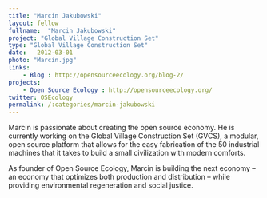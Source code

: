 ```yaml
---
title: "Marcin Jakubowski"
layout: fellow
fullname:  "Marcin Jakubowski"
project: "Global Village Construction Set"
type: "Global Village Construction Set"
date:   2012-03-01
photo: "Marcin.jpg"
links:
    - Blog : http://opensourceecology.org/blog-2/
projects:
    - Open Source Ecology : http://opensourceecology.org/
twitter: OSEcology
permalink: /:categories/marcin-jakubowski
---
```

Marcin is passionate about creating the open source economy. He is currently working on the Global Village Construction Set (GVCS), a modular, open source platform that allows for the easy fabrication of the 50 industrial machines that it takes to build a small civilization with modern comforts.

As founder of Open Source Ecology, Marcin is building the next economy – an economy that optimizes both production and distribution – while providing environmental regeneration and social justice.
